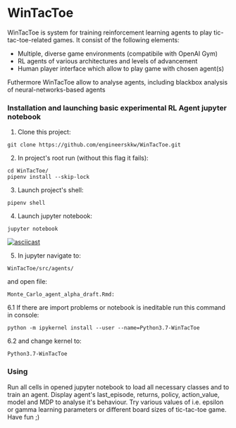 # WinTacToe
WinTacToe is system for training reinforcement learning agents to play tic-tac-toe-related games.
It consist of the following elements:
* Multiple, diverse game environments (compatibile with OpenAI Gym)
* RL agents of various architectures and levels of advancement
* Human player interface which allow to play game with chosen agent(s)

Futhermore WinTacToe allow to analyse agents, including blackbox analysis of neural-networks-based agents

### Installation and launching basic experimental RL Agent jupyter notebook
1. Clone this project:
```console
git clone https://github.com/engineerskkw/WinTacToe.git
```
2. In project's root run (without this flag it fails):
```console
cd WinTacToe/
pipenv install --skip-lock
```
3. Launch project's shell:
```console
pipenv shell
```
4. Launch jupyter notebook:
```console
jupyter notebook
```
[![asciicast](https://asciinema.org/a/xMSq7zpXbkEEgJmrNl3u2cHs0.svg)](https://asciinema.org/a/xMSq7zpXbkEEgJmrNl3u2cHs0)

5. In jupyter navigate to:
```
WinTacToe/src/agents/
```
and open file:
```
Monte_Carlo_agent_alpha_draft.Rmd:
```

6.1 If there are import problems or notebook is ineditable run this command in console:
```console
python -m ipykernel install --user --name=Python3.7-WinTacToe
```

6.2 and change kernel to:
```
Python3.7-WinTacToe
```
### Using
Run all cells in opened jupyter notebook to load all necessary classes and to train an agent.
Display agent's last_episode, returns, policy, action_value, model and MDP to analyse it's behaviour.
Try various values of i.e. epsilon or gamma learning parameters or different board sizes of tic-tac-toe game.
Have fun ;)
